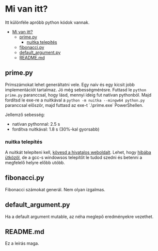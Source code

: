 # Mi van itt?
Itt különféle apróbb python kódok vannak.

- [Mi van itt?](#mi-van-itt)
  - [prime.py](#primepy)
    - [nuitka telepítés](#nuitka-telepítés)
  - [fibonacci.py](#fibonaccipy)
  - [default_argument.py](#default_argumentpy)
  - [README.md](#readmemd)

## prime.py
Prímszámokat lehet generáltatni vele. Egy naív és egy kicsit jobb implementációt tartalmaz. Jó még sebességmérésre. Futtasd le `python prime.py` paranccsal, hogy lásd, mennyi ideig fut natívan pythonból. Majd fordítsd le exe-re a nuitkával a `python -m nuitka --mingw64 python.py` paranccsal először, majd futtasd az exe-t ˙.\prime.exe˙ PowerShellen.

Jellemző sebesség:
* natívan pythonnal: 2.5 s
* fordítva nuitkával: 1.8 s (30%-kal gyorsabb)

### nuitka telepítés
A nuitkát telepíteni kell, [kövesd a hivatalos weboldalt](https://github.com/Nuitka/Nuitka). Lehet, hogy [hibába ütközöl](https://github.com/Nuitka/Nuitka/issues/912), de a gcc-s windowsos telepítőt le tudod szedni és betenni a megfelelő helyre előbb utóbb.

## fibonacci.py
Fibonacci számokat generál. Nem olyan izgalmas.

## default_argument.py
Ha a default argument mutable, az néha meglepő eredményekre vezethet.

## README.md
Ez a leírás maga.